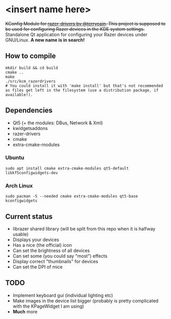 # \<insert name here>

~~KConfig Module for [razer-drivers by @terrycain](https://github.com/terrycain/razer-drivers). This project is supposed to be used for configuring Razer devices in the KDE system settings.~~
Standalone Qt application for configuring your Razer devices under GNU/Linux. **A new name is in search!**

## How to compile
```
mkdir build && cd build
cmake ..
make
./src/kcm_razerdrivers
# You could install it with 'make install' but that's not recommended as files get left in the filesystem (use a distribution package, if available!).
```

## Dependencies
* Qt5 (+ the modules: DBus, Network & Xml)
* kwidgetsaddons
* razer-drivers
* cmake
* extra-cmake-modules

### Ubuntu
```
sudo apt install cmake extra-cmake-modules qt5-default libkf5configwidgets-dev
```

### Arch Linux
```
sudo pacman -S --needed cmake extra-cmake-modules qt5-base kconfigwidgets
```

## Current status
* librazer shared library (will be split from this repo when it is halfway usable)
* Displays your devices
* Has a nice (the official) icon
* Can set the brightness of all devices
* Can set some (you could say "most") effects
* Display correct "thumbnails" for devices
* Can set the DPI of mice

## TODO
* Implement keyboard gui (individual lighting etc)
* Make images in the device list bigger (probably is pretty complicated with the KPageWidget I am using)
* **Much** more
